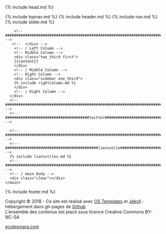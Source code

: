 {% include head.md %}
<body id="top">
<!-- ################################################################################################ --> 
<!-- ################################################################################################ --> 
<!-- #########################################topnav####################################################### -->
{% include topnav.md %}
<?
inlude "include/echo.php"
?>
<!-- ################################################################################################ --> 
<!-- ################################################################################################ --> 
<!-- ###########################################header##################################################### -->
{% include header.md %}
<!-- ################################################################################################ --> 
<!-- ################################################################################################ --> 
<!-- ##########################################nav###################################################### -->
{% include nav.md %}
<!-- ################################################################################################ --> 
<!-- ################################################################################################ --> 
<!-- ##########################################slider###################################################### -->
{% include slider.md %}
<!-- ################################################################################################ --> 
<!-- ################################################################################################ --> 
<!-- ################################################################################################ -->
<div class="wrapper row3">
  <div class="rounded">
    <main class="container clear"> 
      <!-- main body --> 
      <!-- ################################################################################################ -->
      <div class="group btmspace-30"> 
        <!-- Left Column -->
		<!-- <div class="one_quarter first"> --> 
          <!-- ################################################################################################ -->
        
		<!-- ################################################################################################ --> 
       <!--  </div> -->
        <!-- / Left Column --> 
        <!-- Middle Column -->
		<div class="two_third first">
        {{content}}
		</div>
        <!-- / Middle Column --> 
        <!-- Right Column -->
		<div class="sidebar one_third">
        {% include rightcolumn.md %}
		</div>
        <!-- / Right Column --> 
      </div>
      <!-- ################################################################################################ --> 
      <!-- ######################################twitter########################################################## -->
     
      <!-- ################################################################################################ --> 
      <!-- ##########################################liensutile###################################################### -->
      {% include liensutiles.md %}
      <!-- ################################################################################################ --> 
      <!-- / main body -->
      <div class="clear"></div>
    </main>
  </div>
</div>
<!-- ################################################################################################ --> 
<!-- ################################################################################################ --> 
<!-- ##########################################footer###################################################### -->
{% include footer.md %}
<!-- ################################################################################################ --> 
<!-- ################################################################################################ --> 
<!-- ################################################################################################ -->
<div class="wrapper row5">
  <div id="copyright" class="clear"> 
    <!-- ################################################################################################ -->
    <p class="fl_left">Copyright &copy; 2018 - Ce site est réalisé avec <a target="_blank" href="https://www.os-templates.com/" >OS Templates</a> et <a target="_blank" href="https://jekyllrb.com/">Jekyll</a> - hébergement dans gh-pages de <a target="_blank" href="https://github.com" >Github </a> <i class="fa fa-github"></i>  </br> L'ensemble des contenus est placé sous licence Creative Commons BY-NC-SA  </p>	
    <p class="fl_right"><a href="http://ecolesmara.com">ecolesmara.com</a></p>
    <!-- ################################################################################################ --> 
  </div>
</div>
<!-- JAVASCRIPTS --> 
<script src="{{site.baseurl}}/layout/scripts/jquery.min.js"></script> 
<script src="{{site.baseurl}}/layout/scripts/jquery.fitvids.min.js"></script> 
<script src="{{site.baseurl}}/layout/scripts/jquery.mobilemenu.js"></script> 
<script src="{{site.baseurl}}/layout/scripts/tabslet/jquery.tabslet.min.js"></script>
</body>
</html>